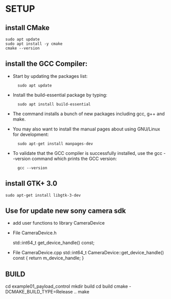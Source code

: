 # SETUP

## install CMake

    sudo apt update
    sudo apt install -y cmake
    cmake --version

## install the GCC Compiler:

- Start by updating the packages list:

        sudo apt update

- Install the build-essential package by typing:

        sudo apt install build-essential

- The command installs a bunch of new packages including gcc, g++ and make.

- You may also want to install the manual pages about using GNU/Linux for development:

        sudo apt-get install manpages-dev

- To validate that the GCC compiler is successfully installed, use the gcc --version command which prints the GCC version:

        gcc --version

## install GTK+ 3.0
    sudo apt-get install libgtk-3-dev

## Use for update new sony camera sdk
- add user functions  to library CameraDevice
+ File CameraDevice.h 

    std::int64_t get_device_handle() const;

+ File CameraDevice.cpp
    std::int64_t CameraDevice::get_device_handle() const
    {
        return m_device_handle;
    }

## BUILD

cd example01_payload_control
mkdir build
cd build
cmake -DCMAKE_BUILD_TYPE=Release ..
make
